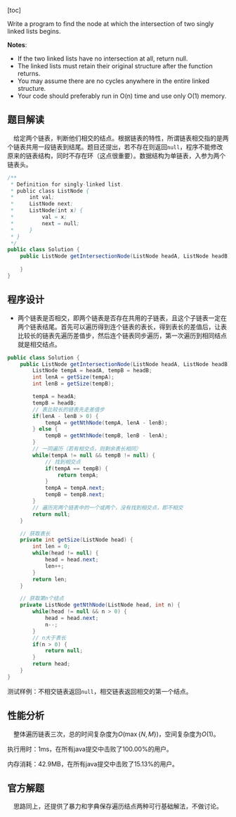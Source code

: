 [toc]

Write a program to find the node at which the intersection of two singly linked lists begins.



**Notes**:

* If the two linked lists have no intersection at all, return null.
* The linked lists must retain their original structure after the function returns.
* You may assume there are no cycles anywhere in the entire linked structure.
* Your code should preferably run in O(n) time and use only O(1) memory.



## 题目解读

&emsp;给定两个链表，判断他们相交的结点。根据链表的特性，所谓链表相交指的是两个链表共用一段链表到结尾。题目还提出，若不存在则返回`null`，程序不能修改原来的链表结构，同时不存在环（这点很重要）。数据结构为单链表，入参为两个链表头。

```java
/**
 * Definition for singly-linked list.
 * public class ListNode {
 *     int val;
 *     ListNode next;
 *     ListNode(int x) {
 *         val = x;
 *         next = null;
 *     }
 * }
 */
public class Solution {
    public ListNode getIntersectionNode(ListNode headA, ListNode headB) {
    
    }
}
```

## 程序设计

* 两个链表是否相交，即两个链表是否存在共用的子链表，且这个子链表一定在两个链表结尾。首先可以遍历得到连个链表的表长，得到表长的差值后，让表比较长的链表先遍历差值步，然后连个链表同步遍历，第一次遍历到相同结点就是相交结点。

```java
public class Solution {
    public ListNode getIntersectionNode(ListNode headA, ListNode headB) {
        ListNode tempA = headA, tempB = headB;
        int lenA = getSize(tempA);
        int lenB = getSize(tempB);

        tempA = headA;
        tempB = headB;
        // 表比较长的链表先走差值步
        if(lenA - lenB > 0) {
            tempA = getNthNode(tempA, lenA - lenB);
        } else {
            tempB = getNthNode(tempB, lenB - lenA);
        }
        // 一同遍历（若有相交点，则剩余表长相同）
        while(tempA != null && tempB != null) {
            // 找到相交点
            if(tempA == tempB) {
                return tempA;
            }
            tempA = tempA.next;
            tempB = tempB.next;
        }
        // 遍历完两个链表中的一个或两个，没有找到相交点，即不相交
        return null;
    }

    // 获取表长
    private int getSize(ListNode head) {
        int len = 0;
        while(head != null) {
            head = head.next;
            len++;
        }
        return len;
    }

    // 获取第n个结点
    private ListNode getNthNode(ListNode head, int n) {
        while(head != null && n > 0) {
            head = head.next;
            n--;
        }
        // n大于表长
        if(n > 0) {
            return null;
        }
        return head;
    }
}
```

测试样例：不相交链表返回`null`，相交链表返回相交的第一个结点。

## 性能分析

&emsp;整体遍历链表三次，总的时间复杂度为$O(\max\{N,M\})$，空间复杂度为$O(1)$。

执行用时：1ms，在所有java提交中击败了100.00%的用户。

内存消耗：42.9MB，在所有java提交中击败了15.13%的用户。

## 官方解题

&emsp;思路同上，还提供了暴力和字典保存遍历结点两种可行基础解法，不做讨论。